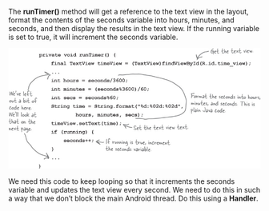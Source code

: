 The **runTimer()** method will get a reference to the text view in the layout, format the contents of the seconds variable into hours, minutes, and seconds, and then display the results in the text view. If the running variable is set to true, it will increment the seconds variable. 

![](.guides/img/49code.png)

We need this code to keep looping so that it increments the seconds variable and updates the text view every second. We need to do this in such a way that we don’t block the main Android thread. Do this using a **Handler**.
